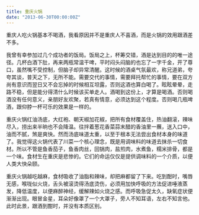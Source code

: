 ```yaml
---
title: 重庆火锅
date: "2013-06-30T00:00:00Z"
---
```


重庆人吃火锅基本不喝酒，我看原因并不是重庆人不喜酒，而是火锅的效用跟酒差不多。

我曾有幸参加过几个成功者的饭局。饭局之上，杯筹交错，酒是达到目的的唯一途径。几杯白酒下肚，再来两瓶常温干啤，平时闷头闷脑的也忘了一字千金，开了尊口，虽然嘴不受控制，但脑子却异常清醒。这时候的酒桌气氛最欢，称兄道弟，夸夸其谈，普天之下，无所不能。需要交代的事情，需要拜托帮忙的事情，要在双方尚有意识而翌日又不会忘掉的时候相互坦露，否则这酒也算白喝了。眩眩晕晕，走路不稳，但是能分得清什么时候该买单走人。酒喝到这份上，才算是喝酒。否则喝酒没有任何意义，亲朋好友欢聚，若真有情意，必须达到这个程度。否则喝几瓶啤酒，跟仰脖一杯可乐的效果是一样的。

重庆火锅红油汤底，大红袍、朝天椒加花椒，把所有食材覆盖住，热油翻滚，辣味尽入，捞出来半晌也不会降温。往拌着葱花香菜蒜末醋的香油里一蘸，送入口中，油而不腻，煞是爽快。然而汤底味道太重，以至于根本无法尝出食材本身的味道了。我觉得这火锅代表了川菜一个核心理念，既是用调味料的味道去抹杀一切食材。所以不管是鱼香茄子，鱼香肉丝，回锅肉，盐煎肉，水煮鱼，糯米排骨，都是一个味。食材生在重庆是悲惨的。它们的命运仅仅是提供调味料的一个介质，以便人类大快朵颐。

重庆火锅越吃越麻，食材吸收了油脂和辣味，却把麻都留了下来。吃到酣时，嘴唇无感，喉咙似火烧，舌头被滚烫得汤底烫伤，必须用加快呼吸的方法促进唾液蒸发，降低温度，以便麻醉神经，缓解辣如火烧之感。而呼吸急促太久，缺氧症状便渐渐出现。眼冒金星，耳朵好像罩了一个大罩子，旁人不知耳语，左右不知言他。此时此景，跟酒到酣时，并没有本质区别。
